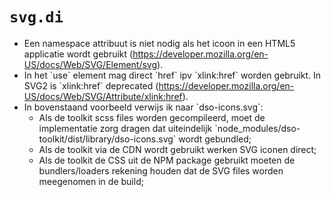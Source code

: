 # `svg.di`

- Een namespace attribuut is niet nodig als het icoon in een HTML5 applicatie wordt gebruikt (https://developer.mozilla.org/en-US/docs/Web/SVG/Element/svg).
- In het \`use\` element mag direct \`href\` ipv \`xlink:href\` worden gebruikt. In SVG2 is \`xlink:href\` deprecated (https://developer.mozilla.org/en-US/docs/Web/SVG/Attribute/xlink:href).
- In bovenstaand voorbeeld verwijs ik naar \`dso-icons.svg\`:
  - Als de toolkit scss files worden gecompileerd, moet de implementatie zorg dragen dat uiteindelijk \`node_modules/dso-toolkit/dist/library/dso-icons.svg\` wordt gebundled;
  - Als de toolkit via de CDN wordt gebruikt werken SVG iconen direct;
  - Als de toolkit de CSS uit de NPM package gebruikt moeten de bundlers/loaders rekening houden dat de SVG files worden meegenomen in de build;
